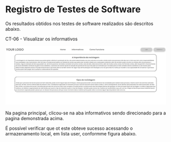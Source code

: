 # Registro de Testes de Software

Os resultados obtidos nos testes de software realizados são descritos abaixo.

CT-06 - Visualizar os informativos

![Registros de Testes de Software](../docs/img/informativos.png)

Na pagina principal, clicou-se na aba informativos sendo direcionado para a pagina demonstrada acima.

É possível verificar que ot este obteve sucesso acessando o armazenamento local, em lista user, conformme figura abaixo.


